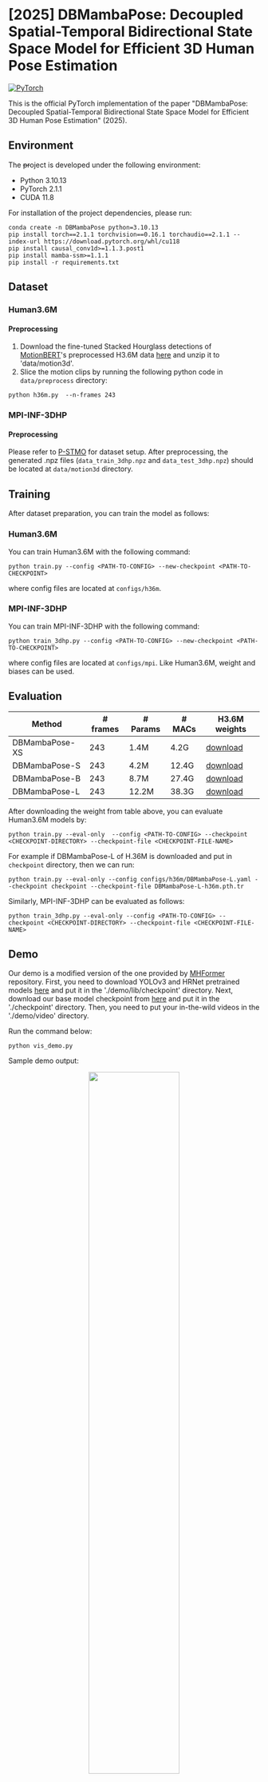 # [2025] DBMambaPose: Decoupled Spatial-Temporal Bidirectional State Space Model for Efficient 3D Human Pose Estimation
<a href="https://pytorch.org/get-started/locally/"><img alt="PyTorch" src="https://img.shields.io/badge/PyTorch-ee4c2c?logo=pytorch&logoColor=white"></a>

This is the official PyTorch implementation of the paper "DBMambaPose: Decoupled Spatial-Temporal Bidirectional State Space Model for Efficient 3D Human Pose Estimation" (2025).

## Environment
The ~~pr~~oject is developed under the following environment:
- Python 3.10.13
- PyTorch 2.1.1
- CUDA 11.8

For installation of the project dependencies, please run:
```
conda create -n DBMambaPose python=3.10.13
pip install torch==2.1.1 torchvision==0.16.1 torchaudio==2.1.1 --index-url https://download.pytorch.org/whl/cu118
pip install causal_conv1d>=1.1.3.post1
pip install mamba-ssm>=1.1.1
pip install -r requirements.txt
```

## Dataset
### Human3.6M
#### Preprocessing
1. Download the fine-tuned Stacked Hourglass detections of [MotionBERT](https://github.com/Walter0807/MotionBERT/blob/main/docs/pose3d.md)'s preprocessed H3.6M data [here](https://1drv.ms/u/s!AvAdh0LSjEOlgU7BuUZcyafu8kzc?e=vobkjZ) and unzip it to 'data/motion3d'.
2. Slice the motion clips by running the following python code in `data/preprocess` directory:
```text
python h36m.py  --n-frames 243
```

### MPI-INF-3DHP
#### Preprocessing
Please refer to [P-STMO](https://github.com/paTRICK-swk/P-STMO#mpi-inf-3dhp) for dataset setup. After preprocessing, the generated .npz files (`data_train_3dhp.npz` and `data_test_3dhp.npz`) should be located at `data/motion3d` directory.

## Training
After dataset preparation, you can train the model as follows:
### Human3.6M
You can train Human3.6M with the following command:
```
python train.py --config <PATH-TO-CONFIG> --new-checkpoint <PATH-TO-CHECKPOINT>
```
where config files are located at `configs/h36m`. 

### MPI-INF-3DHP
You can train MPI-INF-3DHP with the following command:
```
python train_3dhp.py --config <PATH-TO-CONFIG> --new-checkpoint <PATH-TO-CHECKPOINT>
```
where config files are located at `configs/mpi`. Like Human3.6M, weight and biases can be used.

## Evaluation
| Method         | # frames | # Params | # MACs | H3.6M weights |
|----------------|----------|----------|--------|---------------|
| DBMambaPose-XS | 243      | 1.4M     | 4.2G   |    [download](https://drive.google.com/file/d/1IbHVyMShM2pCNFQ-8xJb8CKAzarrx7Cy/view?usp=sharing)   |
| DBMambaPose-S  | 243      | 4.2M     | 12.4G  |    [download](https://drive.google.com/file/d/1AMxrkWEZo2Rc2B9yhUK9HWk0wHuQkdfj/view?usp=sharing)   |
| DBMambaPose-B  | 243      | 8.7M     | 27.4G  |    [download](https://drive.google.com/file/d/1z_CMaN10e-FIgb-UeqB7q2gqLQUAsHkO/view?usp=sharing)   |
| DBMambaPose-L  | 243      | 12.2M    | 38.3G  |    [download](https://drive.google.com/file/d/1t720ssbsqvs_45sDkJD-KzZelbJ49H3y/view?usp=sharing)   |

After downloading the weight from table above, you can evaluate Human3.6M models by:
```
python train.py --eval-only  --config <PATH-TO-CONFIG> --checkpoint <CHECKPOINT-DIRECTORY> --checkpoint-file <CHECKPOINT-FILE-NAME>
```
For example if DBMambaPose-L of H.36M is downloaded and put in `checkpoint` directory, then we can run:
```
python train.py --eval-only --config configs/h36m/DBMambaPose-L.yaml --checkpoint checkpoint --checkpoint-file DBMambaPose-L-h36m.pth.tr
```
Similarly, MPI-INF-3DHP can be evaluated as follows:
```
python train_3dhp.py --eval-only --config <PATH-TO-CONFIG> --checkpoint <CHECKPOINT-DIRECTORY> --checkpoint-file <CHECKPOINT-FILE-NAME>
```

## Demo
Our demo is a modified version of the one provided by [MHFormer](https://github.com/Vegetebird/MHFormer) repository. First, you need to download YOLOv3 and HRNet pretrained models [here](https://drive.google.com/drive/folders/1_ENAMOsPM7FXmdYRbkwbFHgzQq_B_NQA?usp=sharing) and put it in the './demo/lib/checkpoint' directory. Next, download our base model checkpoint from [here](https://drive.google.com/file/d/1Iii5EwsFFm9_9lKBUPfN8bV5LmfkNUMP/view) and put it in the './checkpoint' directory. Then, you need to put your in-the-wild videos in the './demo/video' directory.

Run the command below:
```
python vis_demo.py
```
Sample demo output:

<p align="center"><img src="figure/sample_video.gif" width="60%" alt="" /></p>

## Acknowledgement
Our code refers to the following repositories:

- [MotionBERT](https://github.com/Walter0807/MotionBERT)
- [P-STMO](https://github.com/paTRICK-swk/P-STMO)
- [MotionAGFormer](https://github.com/taatiteam/MotionAGFormer)
- [Mamba](https://github.com/state-spaces/mamba)

We thank the authors for releasing their codes.
